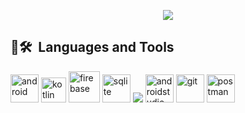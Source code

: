 <p align="center">
  <img src="https://capsule-render.vercel.app/api?text=Hello!👋&animation=fadeIn&type=waving&color=gradient&height=180&fontSize=60&stroke=198AC7&strokeWidth=4"/>
</p>
<h2> 🚀🛠 &nbsp;Languages and Tools</h2>
<p align="left">
<img src="https://cdn.jsdelivr.net/gh/devicons/devicon/icons/android/android-plain.svg" alt="android" width="45" height="45"/>
<img src="https://cdn.jsdelivr.net/gh/devicons/devicon/icons/kotlin/kotlin-original.svg" alt="kotlin" width="40" height="40"/>
<img src="https://cdn.jsdelivr.net/gh/devicons/devicon/icons/firebase/firebase-plain.svg" alt="firebase" width="50" height="50"/>
<img src="https://cdn.jsdelivr.net/gh/devicons/devicon/icons/sqlite/sqlite-original.svg" alt="sqlite" width="45" height="45"/>
<img src="http://www.w3.org/2000/svg"><title>Realm</title><path d="M12 .029a12.122 12.122 0 00-8.484 3.504v.003C1.291 5.76 0 8.855 0 11.998c0 3.142 1.285 6.244 3.516 8.465l.001.002a12.168 12.168 0 008.479 3.505H12c3.148 0 6.255-1.283 8.482-3.508l.002-.002A12.08 12.08 0 0024 12.005V12c0-3.14-1.287-6.242-3.518-8.464A12.116 12.116 0 0012 .03zm0 1.336c.48 0 .96.046 1.435.113-2.03.566-3.765 1.622-5.554 1.949a7.352 7.352 0 01-2.225.044C7.482 2.135 9.74 1.364 12 1.364zm4.135 1.072c.173 0 .348.01.521.023a10.59 10.59 0 012.883 2.022c.092.09.173.194.262.289a10.278 10.278 0 01-4.442 1.178c-2.43.06-4.958-.794-7.69-.823a12.662 12.662 0 00-4.362.744c.32-.457.672-.893 1.062-1.293 1.223.322 2.5.39 3.748.164h.002c2.264-.412 4.133-1.625 6.049-2.08a8.342 8.342 0 011.967-.225zM20.67 5.84a10.87 10.87 0 011.433 2.824 11.21 11.21 0 00-1.35-.644h-.001a11.305 11.305 0 00-6.62-.493h-.003c-1.489.345-2.841.968-4.154 1.524-.468.198-.933.383-1.399.553a10.83 10.83 0 00-1.445-.257h-.002a9.578 9.578 0 00-4.194.55 8.125 8.125 0 01-1.244-.536 10.9 10.9 0 01.53-1.557c1.671-.877 3.552-1.364 5.433-1.344 2.445.026 4.992.89 7.738.822h.004A11.626 11.626 0 0020.67 5.84zm-4.031 2.742c1.233 0 2.463.228 3.625.681a9.895 9.895 0 012.283 1.282c.036.252.064.504.082.758a10.71 10.71 0 00-2.244-.329 10.28 10.28 0 00-3.201.38c-.697.199-1.353.464-1.989.76-1.087-.371-2.166-.86-3.277-1.336a35.107 35.107 0 00-1.324-.538c1.3-.552 2.554-1.113 3.834-1.41a9.968 9.968 0 012.21-.248zM5.873 10.644c.374-.015.75-.004 1.125.032 1.475.148 2.935.704 4.393 1.33.717.309 1.453.625 2.203.928-1.1.604-2.156 1.225-3.237 1.7-1.05-.393-2.131-.757-3.302-.917-1.835-.25-3.717.06-5.387.828a10.467 10.467 0 01-.32-2.3c.403-.3.828-.57 1.28-.79a8.264 8.264 0 013.245-.81zm14.463 1.667c.775.029 1.547.16 2.29.379a10.709 10.709 0 01-.304 1.893c-.67.439-1.383.808-2.139 1.08-1.828.658-3.85.79-5.75.374-.78-.17-1.557-.45-2.341-.75 1.889-.973 3.598-2.12 5.457-2.646h.002a8.954 8.954 0 012.785-.33zM5.504 14.976a8.13 8.13 0 011.369.065c2.354.323 4.617 1.719 7.275 2.302.357.078.717.134 1.078.178-.35.1-.698.21-1.043.332v.002h-.001c-1.283.462-2.455 1.042-3.637 1.388-2.151.625-4.443.54-6.543-.23a10.723 10.723 0 01-1.926-3.18 8.615 8.615 0 013.428-.858zm16.144 1.5c-.067.145-.133.29-.207.433-.221-.017-.442-.04-.664-.048.298-.112.584-.251.871-.385zm-1.7 1.703a16.2 16.2 0 01.696.016c-.333.464-.696.911-1.105 1.323h-.002v.002c-1.966 1.963-4.754 3.113-7.535 3.113a10.814 10.814 0 01-5.793-1.725c1.57.19 3.173.065 4.71-.382h.003c1.332-.39 2.526-.987 3.71-1.414a16.091 16.091 0 015.315-.934z" alt="sqlite" width="45" height="45"/>
<img src="https://cdn.jsdelivr.net/gh/devicons/devicon/icons/androidstudio/androidstudio-original.svg" alt="androidstudio" width="45" height="45"/>
<img src="https://cdn.jsdelivr.net/gh/devicons/devicon/icons/git/git-original.svg" alt="git" width="45" height="45"/>
<img src="https://www.vectorlogo.zone/logos/getpostman/getpostman-icon.svg" alt="postman" width="45" height="45"/>
</p>
